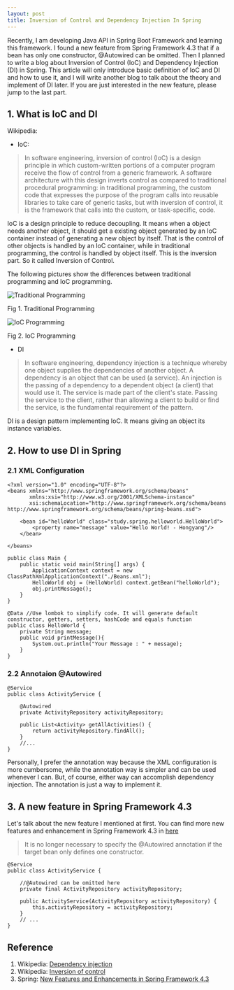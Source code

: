```yaml
---
layout: post
title: Inversion of Control and Dependency Injection In Spring
---
```


Recently, I am developing Java API in Spring Boot Framework and learning this framework. I found a new feature from Spring Framework 4.3 that if a bean has only one constructor, @Autowired can be omitted. Then I planned to write a blog about Inversion of Control (IoC) and Dependency Injection (DI) in Spring. This article will only introduce basic definition of IoC and DI and how to use it, and I will write another blog to talk about the theory and implement of DI later. If you are just interested in the new feature, please jump to the last part.<br>

## 1. What is IoC and DI

Wikipedia: 

* IoC:
> In software engineering, inversion of control (IoC) is a design principle in which custom-written portions of a computer program receive the flow of control from a generic framework. A software architecture with this design inverts control as compared to traditional procedural programming: in traditional programming, the custom code that expresses the purpose of the program calls into reusable libraries to take care of generic tasks, but with inversion of control, it is the framework that calls into the custom, or task-specific, code.

IoC is a design principle to reduce decoupling. It means when a object needs another object, it should get a existing object generated by an IoC container instead of generating a new object by itself. That is the control of other objects is handled by an IoC container, while in traditional programming, the control is handled by object itself. This is the inversion part. So it called Inversion of Control. <br>

The following pictures show the differences between traditional programming and IoC programming.

![Traditional Programming](https://github.com/HongyangYu/hongyangyu.github.io/blob/master/images/ioc-1.png?raw=true)

Fig 1. Traditional Programming

![IoC Programming](https://github.com/HongyangYu/hongyangyu.github.io/blob/master/images/ioc-2.png?raw=true)

Fig 2. IoC Programming

* DI
> In software engineering, dependency injection is a technique whereby one object supplies the dependencies of another object. A dependency is an object that can be used (a service). An injection is the passing of a dependency to a dependent object (a client) that would use it. The service is made part of the client's state. Passing the service to the client, rather than allowing a client to build or find the service, is the fundamental requirement of the pattern.


DI is a design pattern implementing IoC. It means giving an object its instance variables. 


## 2. How to use DI in Spring

### 2.1 XML Configuration

```
<?xml version="1.0" encoding="UTF-8"?>
<beans xmlns="http://www.springframework.org/schema/beans"
       xmlns:xsi="http://www.w3.org/2001/XMLSchema-instance"
       xsi:schemaLocation="http://www.springframework.org/schema/beans http://www.springframework.org/schema/beans/spring-beans.xsd">

    <bean id="helloWorld" class="study.spring.helloworld.HelloWorld">
        <property name="message" value="Hello World! - Hongyang"/>
    </bean>

</beans>
```

```
public class Main {
    public static void main(String[] args) {
        ApplicationContext context = new ClassPathXmlApplicationContext("./Beans.xml");
        HelloWorld obj = (HelloWorld) context.getBean("helloWorld");
        obj.printMessage();
    }
}
```

```
@Data //Use lombok to simplify code. It will generate default constructor, getters, setters, hashCode and equals function
public class HelloWorld {
    private String message;
    public void printMessage(){
        System.out.println("Your Message : " + message);
    }
}
```

### 2.2 Annotaion @Autowired

```
@Service
public class ActivityService {

    @Autowired
    private ActivityRepository activityRepository;

    public List<Activity> getAllActivities() {
        return activityRepository.findAll();
    }
    //...
}

```

Personally, I prefer the annotation way because the XML configuration is more cumbersome, while the annotation way is simpler and can be used whenever I can. But, of course, either way can accomplish dependency injection. The annotation is just a way to implement it. <br>

## 3. A new feature in Spring Framework 4.3

Let's talk about the new feature I mentioned at first. You can find more new features and enhancement in Spring Framework 4.3 in [here](https://docs.spring.io/spring/docs/current/spring-framework-reference/html/new-in-4.3.html)

> It is no longer necessary to specify the @Autowired annotation if the target bean only defines one constructor.

```
@Service
public class ActivityService {

    //@Autowired can be omitted here
    private final ActivityRepository activityRepository;

    public ActivityService(ActivityRepository activityRepository) {
        this.activityRepository = activityRepository;
    }
    // ...
}
```

## Reference
1. Wikipedia: [Dependency injection](https://en.wikipedia.org/wiki/Dependency_injection)
2. Wikipedia: [Inversion of control](https://en.wikipedia.org/wiki/Inversion_of_control)
3. Spring: [New Features and Enhancements in Spring Framework 4.3](https://docs.spring.io/spring/docs/current/spring-framework-reference/html/new-in-4.3.html)
